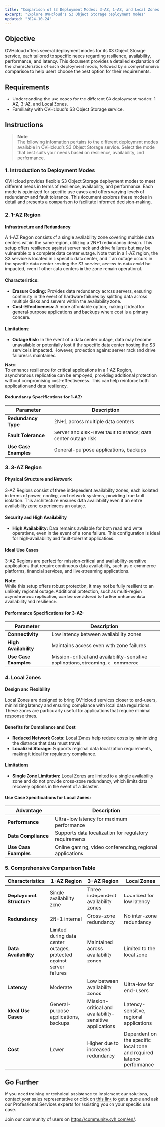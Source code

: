 ```yaml
---
title: "Comparison of S3 Deployment Modes: 3-AZ, 1-AZ, and Local Zones Overview"  
excerpt: "Explore OVHcloud's S3 Object Storage deployment modes"  
updated: "2024-10-24"  
---
```


## Objective

OVHcloud offers several deployment modes for its S3 Object Storage service, each tailored to specific needs regarding resilience, availability, performance, and latency. This document provides a detailed explanation of the characteristics of each deployment mode, followed by a comprehensive comparison to help users choose the best option for their requirements.

## Requirements

- Understanding the use cases for the different S3 deployment modes: 1-AZ, 3-AZ, and Local Zones.
- Familiarity with OVHcloud's S3 Object Storage service.

## Instructions

> **Note:**  
> The following information pertains to the different deployment modes available in OVHcloud’s S3 Object Storage service. Select the mode that best suits your needs based on resilience, availability, and performance.

### 1. Introduction to Deployment Modes

OVHcloud provides flexible S3 Object Storage deployment modes to meet different needs in terms of resilience, availability, and performance. Each mode is optimized for specific use cases and offers varying levels of redundancy and fault tolerance. This document explores these modes in detail and presents a comparison to facilitate informed decision-making.

### 2. 1-AZ Region

#### Infrastructure and Redundancy

A 1-AZ Region consists of a single availability zone covering multiple data centers within the same region, utilizing a 2N+1 redundancy design. This setup offers resilience against server rack and drive failures but may be vulnerable to a complete data center outage. Note that in a 1-AZ region, the S3 service is located in a specific data center, and if an outage occurs in the specific data center hosting the S3 service, access to data could be impacted, even if other data centers in the zone remain operational.

#### Characteristics:

- **Erasure Coding:** Provides data redundancy across servers, ensuring continuity in the event of hardware failures by splitting data across multiple disks and servers within the availability zone.
- **Cost-Effectiveness:** A more affordable option, making it ideal for general-purpose applications and backups where cost is a primary concern.

#### Limitations:

- **Outage Risk:** In the event of a data center outage, data may become unavailable or potentially lost if the specific data center hosting the S3 service is impacted. However, protection against server rack and drive failures is maintained.

**Note:**  
To enhance resilience for critical applications in a 1-AZ Region, asynchronous replication can be employed, providing additional protection without compromising cost-effectiveness. This can help reinforce both application and data resiliency.

#### Redundancy Specifications for 1-AZ:

| Parameter         | Description                                                               |
|-------------------|---------------------------------------------------------------------------|
| **Redundancy Type**   | 2N+1 across multiple data centers                                         |
| **Fault Tolerance**   | Server and disk-level fault tolerance; data center outage risk            |
| **Use Case Examples** | General-purpose applications, backups                                    |

### 3. 3-AZ Region

#### Physical Structure and Network

3-AZ Regions consist of three independent availability zones, each isolated in terms of power, cooling, and network systems, providing true fault isolation. This architecture ensures data availability even if an entire availability zone experiences an outage.

#### Security and High Availability

- **High Availability:** Data remains available for both read and write operations, even in the event of a zone failure. This configuration is ideal for high-availability and fault-tolerant applications.

#### Ideal Use Cases

3-AZ Regions are perfect for mission-critical and availability-sensitive applications that require continuous data availability, such as e-commerce platforms, financial services, and live-streaming applications.

**Note:**  
While this setup offers robust protection, it may not be fully resilient to an unlikely regional outage. Additional protection, such as multi-region asynchronous replication, can be considered to further enhance data availability and resilience.

#### Performance Specifications for 3-AZ:

| Parameter         | Description                                                               |
|-------------------|---------------------------------------------------------------------------|
| **Connectivity**      | Low latency between availability zones                                    |
| **High Availability** | Maintains access even with zone failures                                  |
| **Use Case Examples** | Mission-critical and availability-sensitive applications, streaming, e-commerce |

### 4. Local Zones

#### Design and Flexibility

Local Zones are designed to bring OVHcloud services closer to end-users, minimizing latency and ensuring compliance with local data regulations. These zones are particularly useful for applications that require minimal response times.

#### Benefits for Compliance and Cost

- **Reduced Network Costs:** Local Zones help reduce costs by minimizing the distance that data must travel.
- **Localized Storage:** Supports regional data localization requirements, making it ideal for regulatory compliance.

#### Limitations

- **Single Zone Limitation:** Local Zones are limited to a single availability zone and do not provide cross-zone redundancy, which limits data recovery options in the event of a disaster.

#### Use Case Specifications for Local Zones:

| Advantage        | Description                                           |
|------------------|-------------------------------------------------------|
| **Performance**      | Ultra-low latency for maximum performance             |
| **Data Compliance**  | Supports data localization for regulatory requirements|
| **Use Case Examples**| Online gaming, video conferencing, regional applications |

### 5. Comprehensive Comparison Table

| Characteristics        | 1-AZ Region                         | 3-AZ Region                     | Local Zones                              |
|------------------------|-------------------------------------|---------------------------------|------------------------------------------|
| **Deployment Structure**    | Single availability zone            | Three independent availability zones | Localized for low latency                |
| **Redundancy**             | 2N+1 internal                       | Cross-zone redundancy            | No inter-zone redundancy                 |
| **Data Availability**      | Limited during data center outages, protected against server failures | Maintained across availability zones | Limited to the local zone                |
| **Latency**               | Moderate                            | Low between availability zones   | Ultra-low for end-users                  |
| **Ideal Use Cases**        | General-purpose applications, backups | Mission-critical and availability-sensitive applications | Latency-sensitive, regional applications |
| **Cost**                   | Lower                               | Higher due to increased redundancy | Dependent on the specific local zone and required latency performance |

## Go Further

If you need training or technical assistance to implement our solutions, contact your sales representative or click on [this link](https://www.ovhcloud.com/en-ie/professional-services/) to get a quote and ask our Professional Services experts for assisting you on your specific use case.

Join our community of users on <https://community.ovh.com/en/>.

